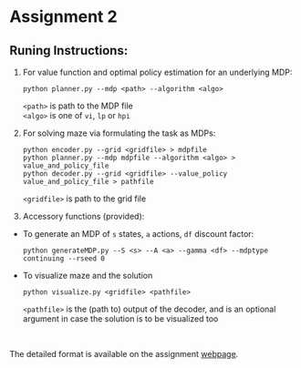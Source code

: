 # Assignment 2

## Runing Instructions:
1) For value function and optimal policy estimation for an underlying MDP:  

    `python planner.py --mdp <path> --algorithm <algo>`
    
    `<path>` is path to the MDP file  
    `<algo>` is one of `vi`, `lp` or `hpi`

2) For solving maze via formulating the task as MDPs:

    `python encoder.py --grid <gridfile> > mdpfile`  
    `python planner.py --mdp mdpfile --algorithm <algo> > value_and_policy_file`  
    `python decoder.py --grid <gridfile> --value_policy value_and_policy_file > pathfile`  
    
    `<gridfile>` is path to the grid file 
    
3) Accessory functions (provided):

- To generate an MDP of `s` states, `a` actions, `df` discount factor:

    `python generateMDP.py --S <s> --A <a> --gamma <df> --mdptype continuing --rseed 0`

- To visualize maze and the solution

    `python visualize.py <gridfile> <pathfile>`  
    
    `<pathfile>` is the (path to) output of the decoder, and is an optional argument in case the solution is to be visualized too
  
 
<br>  

The detailed format is available on the assignment [webpage](https://www.cse.iitb.ac.in/~shivaram/teaching/cs747-a2020/pa-2/programming-assignment-2.html).
